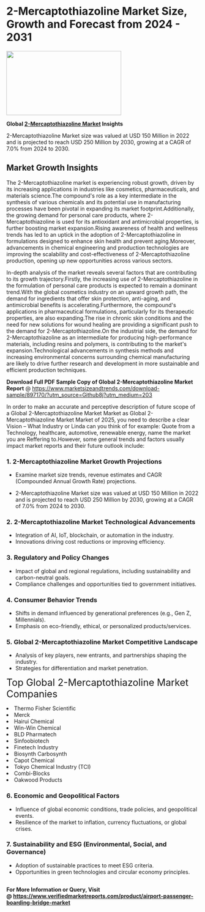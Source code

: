 <H1>2-Mercaptothiazoline Market Size, Growth and Forecast from 2024 - 2031</H1><img class="aligncenter size-medium wp-image-584254" src="https://thirdeyenews.in/wp-content/uploads/2024/09/Global-Market-Research-300x168.jpeg" alt="" width="300" height="168" /><p><strong>Global&nbsp;<a href="https://www.marketsizeandtrends.com/download-sample/897170/?utm_source=Github8j?utm_medium=203">2-Mercaptothiazoline Market</a> Insights</strong></p><p>2-Mercaptothiazoline Market size was valued at USD 150 Million in 2022 and is projected to reach USD 250 Million by 2030, growing at a CAGR of 7.0% from 2024 to 2030.</p><p><h2>Market Growth Insights</h2> The 2-Mercaptothiazoline market is experiencing robust growth, driven by its increasing applications in industries like cosmetics, pharmaceuticals, and materials science.The compound's role as a key intermediate in the synthesis of various chemicals and its potential use in manufacturing processes have been pivotal in expanding its market footprint.Additionally, the growing demand for personal care products, where 2-Mercaptothiazoline is used for its antioxidant and antimicrobial properties, is further boosting market expansion.Rising awareness of health and wellness trends has led to an uptick in the adoption of 2-Mercaptothiazoline in formulations designed to enhance skin health and prevent aging.Moreover, advancements in chemical engineering and production technologies are improving the scalability and cost-effectiveness of 2-Mercaptothiazoline production, opening up new opportunities across various sectors.<p>In-depth analysis of the market reveals several factors that are contributing to its growth trajectory.Firstly, the increasing use of 2-Mercaptothiazoline in the formulation of personal care products is expected to remain a dominant trend.With the global cosmetics industry on an upward growth path, the demand for ingredients that offer skin protection, anti-aging, and antimicrobial benefits is accelerating.Furthermore, the compound's applications in pharmaceutical formulations, particularly for its therapeutic properties, are also expanding.The rise in chronic skin conditions and the need for new solutions for wound healing are providing a significant push to the demand for 2-Mercaptothiazoline.On the industrial side, the demand for 2-Mercaptothiazoline as an intermediate for producing high-performance materials, including resins and polymers, is contributing to the market's expansion.Technological advancements in synthesis methods and increasing environmental concerns surrounding chemical manufacturing are likely to drive further research and development in more sustainable and efficient production techniques.<p><span class=""><strong>Download Full PDF Sample Copy of Global 2-Mercaptothiazoline Market Report</strong> @ <a href="https://www.marketsizeandtrends.com/download-sample/897170/?utm_source=Github8j?utm_medium=203" target="_blank">https://www.marketsizeandtrends.com/download-sample/897170/?utm_source=Github8j?utm_medium=203</a></span></p><p>In order to make an accurate and perceptive description of future scope of a Global&nbsp;2-Mercaptothiazoline Market Market as Global&nbsp;2-Mercaptothiazoline Market Market of 2025, you need to describe a clear Vision &ndash; What Industry or Linda can you think of for example: Quote from a Technology, healthcare, automotive, renewable energy, name the market you are Reffering to.However, some general trends and factors usually impact market reports and their future outlook include:</p><h3>1.&nbsp;<strong>2-Mercaptothiazoline Market Growth Projections</strong></h3><ul><li>Examine market size trends, revenue estimates and CAGR (Compounded Annual Growth Rate) projections.</li><li><p>2-Mercaptothiazoline Market size was valued at USD 150 Million in 2022 and is projected to reach USD 250 Million by 2030, growing at a CAGR of 7.0% from 2024 to 2030.</p></li></ul><h3>2.&nbsp;<strong>2-Mercaptothiazoline Market Technological Advancements</strong></h3><ul><li>Integration of AI, IoT, blockchain, or automation in the industry.</li><li>Innovations driving cost reductions or improving efficiency.</li></ul><h3>3.&nbsp;<strong>Regulatory and Policy Changes</strong></h3><ul><li>Impact of global and regional regulations, including sustainability and carbon-neutral goals.</li><li>Compliance challenges and opportunities tied to government initiatives.</li></ul><h3>4.&nbsp;<strong>Consumer Behavior Trends</strong></h3><ul><li>Shifts in demand influenced by generational preferences (e.g., Gen Z, Millennials).</li><li>Emphasis on eco-friendly, ethical, or personalized products/services.</li></ul><h3>5.&nbsp;<strong>Global 2-Mercaptothiazoline Market Competitive Landscape</strong></h3><ul><li>Analysis of key players, new entrants, and partnerships shaping the industry.</li><li>Strategies for differentiation and market penetration.</li></ul><p data-pm-slice="1 1 []"><span style="color: inherit; font-family: inherit; font-size: 25px;">Top Global 2-Mercaptothiazoline Market Companies</span></p><div class="" data-test-id=""><p><li>Thermo Fisher Scientific</li><li> Merck</li><li> Hairui Chemical</li><li> Win-Win Chemical</li><li> BLD Pharmatech</li><li> Sinfoobiotech</li><li> Finetech Industry</li><li> Biosynth Carbosynth</li><li> Capot Chemical</li><li> Tokyo Chemical Industry (TCI)</li><li> Combi-Blocks</li><li> Oakwood Products</li></p></div><h3>6.&nbsp;<strong>Economic and Geopolitical Factors</strong></h3><ul><li>Influence of global economic conditions, trade policies, and geopolitical events.</li><li>Resilience of the market to inflation, currency fluctuations, or global crises.</li></ul><h3>7.&nbsp;<strong>Sustainability and ESG (Environmental, Social, and Governance)</strong></h3><ul><li>Adoption of sustainable practices to meet ESG criteria.</li><li>Opportunities in green technologies and circular economy principles.</li></ul><h2><strong style="font-size: 14px;">For More Information or Query, Visit @&nbsp;</strong><a style="background-color: #ffffff; font-size: 14px;" href="https://www.marketsizeandtrends.com/report/2-mercaptothiazoline-market/" target="_blank">https://www.verifiedmarketreports.com/product/airport-passenger-boarding-bridge-market</a></h2>